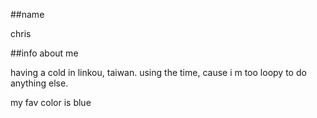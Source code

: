 ##name

chris

##info about me

having a cold in linkou, taiwan. 
using the time, cause i m too loopy to do anything else.

my fav color is blue
